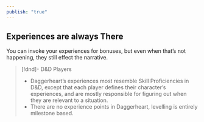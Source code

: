 ```yaml
---
publish: "true"
---
```

## Experiences are always There
You can invoke your experiences for bonuses, but even when that’s not happening, they still effect the narrative. 


> [!dnd]- D&D Players
> * Daggerheart’s experiences most resemble Skill Proficiencies in D&D, except that each player defines their character’s experiences, and are mostly responsible for figuring out when they are relevant to a situation.
> * There are no experience points in Daggerheart, levelling is entirely milestone based.
